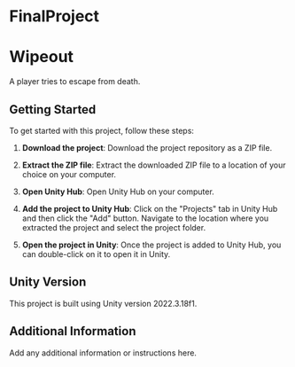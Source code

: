 # FinalProject

# Wipeout

A player tries to escape from death.

## Getting Started

To get started with this project, follow these steps:

1. **Download the project**: Download the project repository as a ZIP file.

2. **Extract the ZIP file**: Extract the downloaded ZIP file to a location of your choice on your computer.

3. **Open Unity Hub**: Open Unity Hub on your computer.

4. **Add the project to Unity Hub**: Click on the "Projects" tab in Unity Hub and then click the "Add" button. Navigate to the location where you extracted the project and select the project folder.

5. **Open the project in Unity**: Once the project is added to Unity Hub, you can double-click on it to open it in Unity.

## Unity Version

This project is built using Unity version 2022.3.18f1.

## Additional Information

Add any additional information or instructions here.

